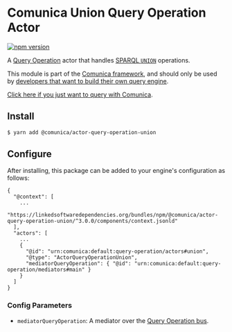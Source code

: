 # Comunica Union Query Operation Actor

[![npm version](https://badge.fury.io/js/%40comunica%2Factor-query-operation-union.svg)](https://www.npmjs.com/package/@comunica/actor-query-operation-union)

A [Query Operation](https://github.com/comunica/comunica/tree/master/packages/bus-query-operation) actor that handles [SPARQL `UNION`](https://www.w3.org/TR/sparql11-query/#alternatives) operations.

This module is part of the [Comunica framework](https://github.com/comunica/comunica),
and should only be used by [developers that want to build their own query engine](https://comunica.dev/docs/modify/).

[Click here if you just want to query with Comunica](https://comunica.dev/docs/query/).

## Install

```bash
$ yarn add @comunica/actor-query-operation-union
```

## Configure

After installing, this package can be added to your engine's configuration as follows:
```text
{
  "@context": [
    ...
    "https://linkedsoftwaredependencies.org/bundles/npm/@comunica/actor-query-operation-union/^3.0.0/components/context.jsonld"  
  ],
  "actors": [
    ...
    {
      "@id": "urn:comunica:default:query-operation/actors#union",
      "@type": "ActorQueryOperationUnion",
      "mediatorQueryOperation": { "@id": "urn:comunica:default:query-operation/mediators#main" }
    }
  ]
}
```

### Config Parameters

* `mediatorQueryOperation`: A mediator over the [Query Operation bus](https://github.com/comunica/comunica/tree/master/packages/bus-query-operation).
